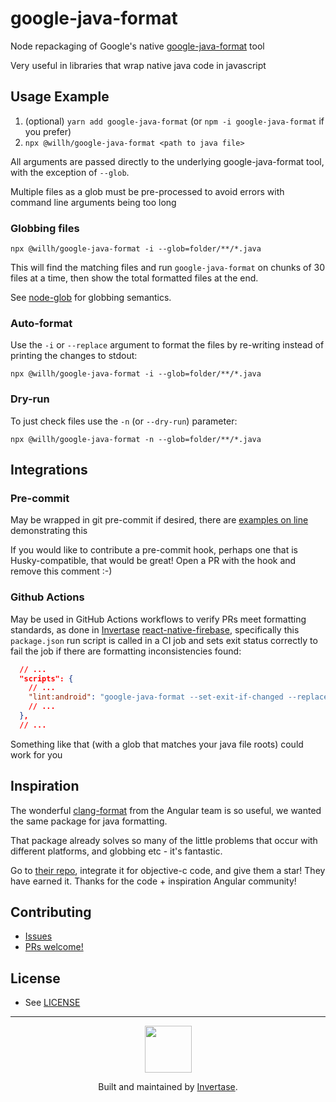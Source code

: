 # google-java-format

Node repackaging of Google's native [google-java-format](https://github.com/google/google-java-format) tool

Very useful in libraries that wrap native java code in javascript

## Usage Example

1. (optional) `yarn add google-java-format` (or `npm -i google-java-format` if you prefer)
1. `npx @willh/google-java-format <path to java file>`

All arguments are passed directly to the underlying google-java-format tool, with the exception of `--glob`.

Multiple files as a glob must be pre-processed to avoid errors with command line arguments being too long

### Globbing files

`npx @willh/google-java-format -i --glob=folder/**/*.java`

This will find the matching files and run `google-java-format` on chunks of 30 files at a time, then show the total
formatted files at the end.

See [node-glob](https://github.com/isaacs/node-glob) for globbing semantics.

### Auto-format

Use the `-i` or `--replace` argument to format the files by re-writing instead of printing the changes to stdout:

`npx @willh/google-java-format -i --glob=folder/**/*.java`

### Dry-run

To just check files use the `-n` (or `--dry-run`) parameter:

`npx @willh/google-java-format -n --glob=folder/**/*.java`

## Integrations

### Pre-commit

May be wrapped in git pre-commit if desired, there are [examples on line](https://github.com/justinludwig/gjfpc-hook) demonstrating this

If you would like to contribute a pre-commit hook, perhaps one that is Husky-compatible, that would be great! Open a PR with the hook and remove this comment :-)

### Github Actions

May be used in GitHub Actions workflows to verify PRs meet formatting standards,
as done in [Invertase](https://invertase.io) [react-native-firebase](https://github.com/Invertase/react-native-firebase/), specifically this `package.json` run script is called in a CI job and sets exit status correctly to fail the job if there are formatting inconsistencies found:

```json
  // ...
  "scripts": {
    // ...
    "lint:android": "google-java-format --set-exit-if-changed --replace --glob=\"packages/**/android/**/*.java\"",
    // ...
  },
  // ...
```

Something like that (with a glob that matches your java file roots) could work for you

## Inspiration

The wonderful [clang-format](https://github.com/angular/clang-format) from the Angular team is so useful, we wanted the same package for java formatting.

That package already solves so many of the little problems that occur with different platforms, and globbing etc - it's fantastic.

Go to [their repo](https://github.com/angular/clang-format), integrate it for objective-c code, and give them a star! They have earned it. Thanks for the code + inspiration Angular community!

## Contributing

- [Issues](https://github.com/doggy8088/nodejs-google-java-format/issues)
- [PRs welcome!](https://github.com/doggy8088/nodejs-google-java-format/pulls)

## License

- See [LICENSE](/LICENSE)

---

<p align="center">
  <a href="https://invertase.io/?utm_source=readme&utm_medium=footer&utm_campaign=react-native-firebase">
    <img width="75px" src="https://static.invertase.io/assets/invertase/invertase-rounded-avatar.png">
  </a>
  <p align="center">
    Built and maintained by <a href="https://invertase.io/?utm_source=readme&utm_medium=footer&utm_campaign=react-native-firebase">Invertase</a>.
  </p>
</p>

